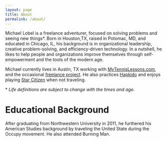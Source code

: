 ```yaml
---
layout: page
title: About
permalink: /about/
---
```


Michael Lobel is a freelance adventurer, focused on solving problems and seeing new things*. Born in Houston,TX, raised in Potomac, MD, and educated in Chicago, IL, his background is in organizational leadership, creative problem-solving, and efficiency-driven technology. In a nutshell, he likes to help people and organizations improve themselves through self-empowerment and the tools of the modern age.

Michael currently lives in Austin, TX working with [MyTennisLessons.com](http://mytennislessons.com), and the occasional [freelance project]({{site.base_url}}/freelance/). He also practices [Hapkido](www.hapkido.com) and enjoys playing [Star Citizen](www.rsispaceindustries.com) when not traveling.

\* *Life definitions are subject to change with the times and age.*

# Educational Background

 After graduating from Northwestern University in 2011, he furthered his American Studies background by traveling the United State during the Occupy movement. He also attended Burning Man.

